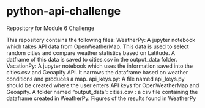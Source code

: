 # python-api-challenge
Repository for Module 6 Challenge

This repository contains the following files:
WeatherPy: A jupyter notebook which takes API data from OpenWeatherMap. This data is used to select random cities and compare weather statistics based on Latitude. A datframe of this data is saved to cities.csv in the output_data folder.
VacationPy: A jupyter notebook which uses the information saved into the cities.csv and Geoapify API. It narrows the dataframe based on weather conditions and produces a map.
api_keys.py: A file named api_keys.py should be created where the user enters API keys for OpenWeatherMap and Geoapify.
A folder named “output_data”:
	cities.csv : a csv file containing the dataframe created in WeatherPy.
	Figures of the results found in WeatherPy

